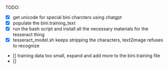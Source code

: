 TODO:
- [x] get unicode for special bini charcters using chatgpt
- [x] populate the bini.training_text
- [x] run the bash script and install all the necessary materials for the tesseract thing
- [x] tesseract_model.sh keeps stripping the characters, text2image refuses to recognize
- [] training data too small, expand and add more to the bini.training file  
- []